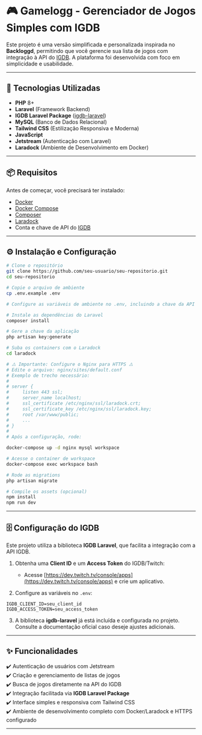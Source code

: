 # 🎮 Gamelogg - Gerenciador de Jogos Simples com IGDB

Este projeto é uma versão simplificada e personalizada inspirada no **Backloggd**, permitindo que você gerencie sua lista de jogos com integração à API do [IGDB](https://www.igdb.com/). A plataforma foi desenvolvida com foco em simplicidade e usabilidade.

---

## 🚀 Tecnologias Utilizadas

- **PHP** 8+
- **Laravel** (Framework Backend)
- **IGDB Laravel Package** ([igdb-laravel](https://github.com/mitchellvanw/igdb-laravel))
- **MySQL** (Banco de Dados Relacional)
- **Tailwind CSS** (Estilização Responsiva e Moderna)
- **JavaScript**
- **Jetstream** (Autenticação com Laravel)
- **Laradock** (Ambiente de Desenvolvimento em Docker)

---

## 📦 Requisitos

Antes de começar, você precisará ter instalado:

- [Docker](https://www.docker.com/)
- [Docker Compose](https://docs.docker.com/compose/)
- [Composer](https://getcomposer.org/)
- [Laradock](https://laradock.io/)
- Conta e chave de API do [IGDB](https://api-docs.igdb.com/)

---

## ⚙️ Instalação e Configuração

```bash
# Clone o repositório
git clone https://github.com/seu-usuario/seu-repositorio.git
cd seu-repositorio

# Copie o arquivo de ambiente
cp .env.example .env

# Configure as variáveis de ambiente no .env, incluindo a chave da API IGDB

# Instale as dependências do Laravel
composer install

# Gere a chave da aplicação
php artisan key:generate

# Suba os containers com o Laradock
cd laradock

# ⚠️ Importante: Configure o Nginx para HTTPS ⚠️
# Edite o arquivo: nginx/sites/default.conf
# Exemplo de trecho necessário:
#
# server {
#     listen 443 ssl;
#     server_name localhost;
#     ssl_certificate /etc/nginx/ssl/laradock.crt;
#     ssl_certificate_key /etc/nginx/ssl/laradock.key;
#     root /var/www/public;
#     ...
# }
#
# Após a configuração, rode:

docker-compose up -d nginx mysql workspace

# Acesse o container de workspace
docker-compose exec workspace bash

# Rode as migrations
php artisan migrate

# Compile os assets (opcional)
npm install
npm run dev
```

---

## 🗄️ Configuração do IGDB

Este projeto utiliza a biblioteca **IGDB Laravel**, que facilita a integração com a API IGDB.

1. Obtenha uma **Client ID** e um **Access Token** do IGDB/Twitch:

   - Acesse [https://dev.twitch.tv/console/apps](https://dev.twitch.tv/console/apps) e crie um aplicativo.

2. Configure as variáveis no `.env`:

```env
IGDB_CLIENT_ID=seu_client_id
IGDB_ACCESS_TOKEN=seu_access_token
```

3. A biblioteca **igdb-laravel** já está incluída e configurada no projeto. Consulte a documentação oficial caso deseje ajustes adicionais.

---

## ✨ Funcionalidades

✔️ Autenticação de usuários com Jetstream\
✔️ Criação e gerenciamento de listas de jogos\
✔️ Busca de jogos diretamente na API do IGDB\
✔️ Integração facilitada via **IGDB Laravel Package**\
✔️ Interface simples e responsiva com Tailwind CSS\
✔️ Ambiente de desenvolvimento completo com Docker/Laradock e HTTPS configurado

---

<!-- ## 📸 Screenshots

*(Adicione aqui prints do projeto em funcionamento caso desejar)*

---

## 🛠️ Estrutura do Projeto

```
├── app
├── bootstrap
├── config
├── database
├── laradock
├── public
├── resources
│   ├── css
│   ├── js
│   └── views
├── routes
├── storage
└── tests
```

---

## 🧑‍💻 Contribuindo

Contribuições são bem-vindas! Sinta-se à vontade para abrir *Issues* ou enviar *Pull Requests*.

---

## 📝 Licença

Este projeto está sob a licença **MIT**. Consulte o arquivo [LICENSE](LICENSE) para mais detalhes.

 -->